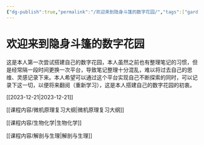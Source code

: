 ```yaml
---
{"dg-publish":true,"permalink":"/欢迎来到隐身斗篷的数字花园/","tags":["gardenEntry"],"noteIcon":"","created":"2023-12-21T23:23:19.552+08:00","updated":"2023-12-21T23:48:38.492+08:00"}
---
```


# 欢迎来到隐身斗篷的数字花园

这是本人第一次尝试搭建自己的数字花园，本人虽然之前也有整理笔记的习惯，但是经常隔一段时间更换一次平台，导致笔记整理十分混乱，难以将过去自己的思维、灵感记录下来。本人希望可以通过这个平台实现自己不断探索的同时，可以记录下这一切，以便将来翻阅（重新学习），这是本人搭建自己的数字花园的初衷。

[[2023-12-21\|2023-12-21]]

[[课程内容/微机原理复习大纲\|微机原理复习大纲]]

[[课程内容/生物化学\|生物化学]]

[[课程内容/解剖与生理\|解剖与生理]]